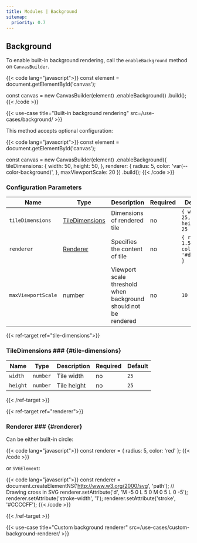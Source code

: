 ```yaml
---
title: Modules | Background
sitemap:
  priority: 0.7
---
```


## Background

To enable built-in background rendering, call the `enableBackground` method on `CanvasBuilder`.

{{< code lang="javascript">}}
const element = document.getElementById('canvas');

const canvas = new CanvasBuilder(element)
  .enableBackground()
  .build();
{{< /code >}}

{{< use-case title="Built-in background rendering" src=/use-cases/background/ >}}

This method accepts optional configuration:

{{< code lang="javascript">}}
const element = document.getElementById('canvas');

const canvas = new CanvasBuilder(element)
  .enableBackground({
    tileDimensions: {
      width: 50,
      height: 50,
    },
    renderer: {
      radius: 5,
      color: 'var(--color-background)',
    },
    maxViewportScale: 20
  })
  .build();
{{< /code >}}

### Configuration Parameters

| Name               | Type                               | Description                                                       | Required | Default                             |
|--------------------|------------------------------------|-------------------------------------------------------------------|----------|-------------------------------------|
| `tileDimensions`   | [TileDimensions](#tile-dimensions) | Dimensions of rendered tile                                       | no       | `{ width: 25, height: 25 }`         |
| `renderer`         | [Renderer](#renderer)              | Specifies the content of tile                                     | no       | `{ radius: 1.5, color: '#d8d8d8' }` |
| `maxViewportScale` | number                             | Viewport scale threshold when background should not be rendered   | no       | `10`                                |

{{< ref-target ref="tile-dimensions">}}

### TileDimensions ### {#tile-dimensions}

| Name     | Type     | Description | Required | Default |
|----------|----------|-------------|----------|---------|
| `width`  | `number` | Tile width  | no       | `25`    |
| `height` | `number` | Tile height | no       | `25`    |

{{< /ref-target >}}

{{< ref-target ref="renderer">}}

### Renderer ### {#renderer}

Can be either built-in circle:

{{< code lang="javascript">}}
const renderer = { radius: 5, color: 'red' };
{{< /code >}}

or `SVGElement`:

{{< code lang="javascript">}}
const renderer = document.createElementNS('http://www.w3.org/2000/svg', 'path');
// Drawing cross in SVG
renderer.setAttribute('d', 'M -5 0 L 5 0 M 0 5 L 0 -5');
renderer.setAttribute('stroke-width', '1');
renderer.setAttribute('stroke', '#CCCCFF');
{{< /code >}}

{{< /ref-target >}}

{{< use-case title="Custom background renderer" src=/use-cases/custom-background-renderer/ >}}
